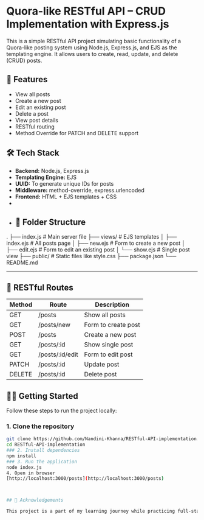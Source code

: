 # Quora-like RESTful API – CRUD Implementation with Express.js

This is a simple RESTful API project simulating basic functionality of a Quora-like posting system using Node.js, Express.js, and EJS as the templating engine. It allows users to create, read, update, and delete (CRUD) posts.

## 🚀 Features

- View all posts
- Create a new post
- Edit an existing post
- Delete a post
- View post details
- RESTful routing
- Method Override for PATCH and DELETE support


## 🛠️ Tech Stack

- **Backend:** Node.js, Express.js
- **Templating Engine:** EJS
- **UUID:** To generate unique IDs for posts
- **Middleware:** method-override, express.urlencoded
- **Frontend:** HTML + EJS templates + CSS
- 
- ## 📁 Folder Structure

. ├── index.js # Main server file ├── views/ # EJS templates │ ├── index.ejs # All posts page │ ├── new.ejs # Form to create a new post │ ├── edit.ejs # Form to edit an existing post │ └── show.ejs # Single post view ├── public/ # Static files like style.css ├── package.json
└── README.md

---
## 🔄 RESTful Routes

| Method | Route                | Description           |
|--------|----------------------|-----------------------|
| GET    | /posts               | Show all posts        |
| GET    | /posts/new           | Form to create post   |
| POST   | /posts               | Create a new post     |
| GET    | /posts/:id           | Show single post      |
| GET    | /posts/:id/edit      | Form to edit post     |
| PATCH  | /posts/:id           | Update post           |
| DELETE | /posts/:id           | Delete post           |


## 🧑‍💻 Getting Started

Follow these steps to run the project locally:

### 1. Clone the repository

```bash
git clone https://github.com/Nandini-Khanna/RESTful-API-implementation.git
cd RESTful-API-implementation
### 2. Install dependencies
npm install
### 3. Run the application
node index.js
4. Open in browser
[http://localhost:3000/posts](http://localhost:3000/posts)



## 🙌 Acknowledgements

This project is a part of my learning journey while practicing full-stack development and understanding REST APIs in depth.








